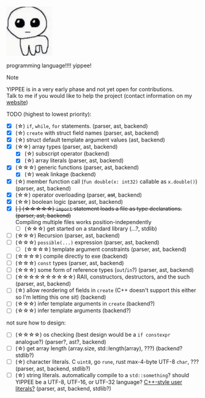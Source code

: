 ![yippee](./assets/YIPPEE.webp)

programming language!!!! yippee!

> [!NOTE]  
> YIPPEE is in a very early phase and not yet open for contributions.  
> Talk to me if you would like to help the project (contact information on my [website](https://esthe.win/))

TODO (highest to lowest priority):

- [x] (☆) `if`, `while`, `for` statements. (parser, ast, backend)
- [x] (☆) `create` with struct field names (parser, ast, backend)
- [x] (☆) struct default template argument values (ast, backend)
- [x] (☆☆) array types (parser, ast, backend)
	- [x] (☆) subscript operator (backend)
	- [x] (☆) array literals (parser, ast, backend)
- [x] (☆☆☆) generic functions (parser, ast, backend)
	- [x] (☆) weak linkage (backend)
- [x] (☆) member function call (`fun double(x: int32)` callable as `x.double()`) (parser, ast, backend)
- [x] (☆☆) operator overloading (parser, ~~ast~~, backend)
- [x] (☆☆) boolean logic (parser, ast, backend)
- [x] ~~[ ] (☆☆☆☆☆) `import` statement loads a file as type declarations. (parser, ast, backend)~~  
  Compiling multiple files works position-independently
	- [ ] (☆☆☆) get started on a standard library (...?, stdlib)
- [ ] (☆☆☆) Recursion (parser, ast, backend)
- [ ] (☆☆☆) `possible(...)` expression (parser, ast, backend)
	- [ ] (☆☆☆☆) template argument constraints (parser, ast, backend)
- [ ] (☆☆☆☆) compile directly to exe (backend)
- [ ] (☆☆☆) `const` types (parser, ast, backend)
- [ ] (☆☆☆) some form of reference types (`out`/`in`?) (parser, ast, backend)
- [ ] (☆☆☆☆☆☆☆☆☆☆) RAII, constructors, destructors, and the such (parser, ast, backend)
- [ ] (☆) allow reordering of fields in `create` (C++ doesn't support this either so I'm letting this one sit) (backend)
- [ ] (☆☆☆) infer template arguments in `create` (backend?)
- [ ] (☆☆☆) infer template arguments (backend?)

not sure how to design:

- [ ] (☆☆☆☆) os checking (best design would be a `if constexpr` analogue?) (parser?, ast?, backend)
- [ ] (☆) get array length (array.size, std::length(array), ???) (backend? stdlib?)
- [ ] (☆) character literals. C `uint8`, go `rune`, rust max-4-byte UTF-8 `char`, ???  (parser, ast, backend, stdlib?)
- [ ] (☆) string literals. automatically compile to a `std::something`? should YIPPEE be a UTF-8, UTF-16, or UTF-32 language? [C++-style user literals?](https://en.cppreference.com/w/cpp/language/user_literal)
  (parser, ast, backend,
  stdlib?)